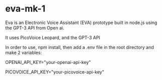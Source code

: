 # eva-mk-1

Eva is an Electronic Voice Assistant (EVA) prototype built in node.js using the GPT-3 API from Open ai.


It uses PicoVoice Leopard, and the GPT-3 API

In order to use, npm install, then add a .env file in the root directory and make 2 variables:

OPENAI_API_KEY="your-openai-api-key"

PICOVOICE_API_KEY="your-picovoice-api-key"

